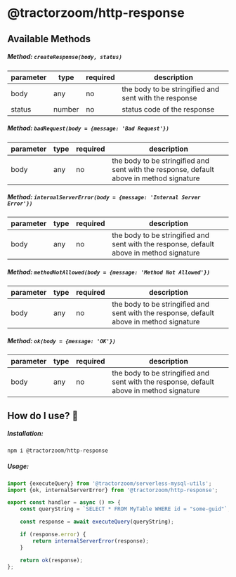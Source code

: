 # @tractorzoom/http-response

## Available Methods

##### Method: `createResponse(body, status)`

| parameter | type   | required | description                                           |
| --------- | ------ | -------- | ----------------------------------------------------- |
| body      | any    | no       | the body to be stringified and sent with the response |
| status    | number | no       | status code of the response                           |

##### Method: `badRequest(body = {message: 'Bad Request'})`

| parameter | type | required | description                                                                              |
| --------- | ---- | -------- | ---------------------------------------------------------------------------------------- |
| body      | any  | no       | the body to be stringified and sent with the response, default above in method signature |

##### Method: `internalServerError(body = {message: 'Internal Server Error'})`

| parameter | type | required | description                                                                              |
| --------- | ---- | -------- | ---------------------------------------------------------------------------------------- |
| body      | any  | no       | the body to be stringified and sent with the response, default above in method signature |

##### Method: `methodNotAllowed(body = {message: 'Method Not Allowed'})`

| parameter | type | required | description                                                                              |
| --------- | ---- | -------- | ---------------------------------------------------------------------------------------- |
| body      | any  | no       | the body to be stringified and sent with the response, default above in method signature |

##### Method: `ok(body = {message: 'OK'})`

| parameter | type | required | description                                                                              |
| --------- | ---- | -------- | ---------------------------------------------------------------------------------------- |
| body      | any  | no       | the body to be stringified and sent with the response, default above in method signature |

## How do I use? :thinking:

##### Installation:

```bash
npm i @tractorzoom/http-response
```

##### Usage:

```js
import {executeQuery} from '@tractorzoom/serverless-mysql-utils';
import {ok, internalServerError} from '@tractorzoom/http-response';

export const handler = async () => {
    const queryString = `SELECT * FROM MyTable WHERE id = "some-guid"`;

    const response = await executeQuery(queryString);

    if (response.error) {
        return internalServerError(response);
    }

    return ok(response);
};
```
